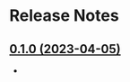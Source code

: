 # Release Notes

## [0.1.0 (2023-04-05)](https://github.com/axe-api/axe-api/compare/0.30.0...0.22.0)

-
